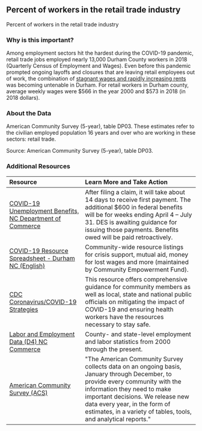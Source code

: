 ## Percent of workers in the retail trade industry
Percent of workers in the retail trade industry

### Why is this important?
Among employment sectors hit the hardest during the COVID-19 pandemic, retail trade jobs employed nearly 13,000 Durham County workers in 2018 (Quarterly Census of Employment and Wages). Even before this pandemic prompted ongoing layoffs and closures that are leaving retail employees out of work, the combination of [stagnant wages and rapidly increasing rents](https://dataworks-nc.org/wp-content/uploads/retail_food_wages_durham_2-scaled.jpg) was becoming untenable in Durham. For retail workers in Durham county, average weekly wages were $566 in the year 2000 and $573 in 2018 (in 2018 dollars). 

### About the Data
American Community Survey (5-year), table DP03. These estimates refer to the civilian employed population 16 years and over who are working in these sectors: retail trade.
 

Source: American Community Survey (5-year), table DP03. 

### Additional Resources

|Resource | Learn More and Take Action | 
|:--- | :--- |
|[COVID-19 Unemployment Benefits, NC Department of Commerce](https://des.nc.gov/need-help/covid-19-nc-unemployment-insurance-information) | After filing a claim, it will take about 14 days to receive first payment. The additional $600 in federal benefits will be for weeks ending April 4 – July 31. DES is awaiting guidance for issuing those payments. Benefits owed will be paid retroactively. 
|[COVID-19 Resource Spreadsheet - Durham NC (English)](https://docs.google.com/spreadsheets/d/1oASQ_jeqC578BvcTtRLv7mj59TVJlR3Mx1LSTXaNpr0)| Community-wide resource listings for crisis support, mutual aid, money for lost wages and more (maintained by Community Empowerment Fund).
|[CDC Coronavirus/COVID-19 Strategies](https://www.cdc.gov/coronavirus/2019-ncov/index.html) | This resource offers comprehensive guidance for community members as well as local, state and national public officials on mitigating the impact of COVID-19 and ensuring health workers have the resources necessary to stay safe.
|[Labor and Employment Data (D4) NC Commerce](https://d4.nccommerce.com/) | County- and state-level employment and labor statistics from 2000 through the present.
|[American Community Survey (ACS)](https://www.census.gov/acs/www/) | "The American Community Survey collects data on an ongoing basis, January through December, to provide every community with the information they need to make important decisions. We release new data every year, in the form of estimates, in a variety of tables, tools, and analytical reports."



